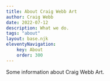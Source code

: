 ```yaml
---
title: About Craig Webb Art
author: Craig Webb
date: 2022-07-12
description: What we do.
tags: "about"
layout: base.njk
eleventyNavigation:
    key: About
    order: 300
---
```



Some information about Craig Webb Art.